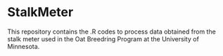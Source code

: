 # StalkMeter
This repository contains the .R codes to process data obtained from the stalk meter used in the Oat Breedring Program at the University of Minnesota. 
